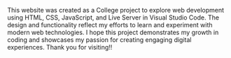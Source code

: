 This website was created as a College project to explore web development using HTML, CSS, JavaScript, and Live Server in Visual Studio Code. The design and functionality reflect my efforts to learn and experiment with modern web technologies. I hope this project demonstrates my growth in coding and showcases my passion for creating engaging digital experiences. Thank you for visiting!!
